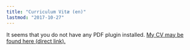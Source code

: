 ```yaml
---
title: "Curriculum Vitæ (en)"
lastmod: "2017-10-27"
---
```


<div class="embed-responsive" style="padding-bottom:80%">
<object data="/pdf/cv_idrissi_en.pdf" type="application/pdf">
It seems that you do not have any PDF plugin installed.
<a href="/pdf/cv_idrissi_en.pdf">My CV may be found here (direct link).</a>
</object>
</div>
